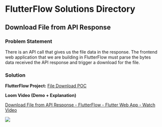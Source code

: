# FlutterFlow Solutions Directory

## Download File from API Response

### Problem Statement

There is an API call that gives us the file data in the response. The frontend web application that we are building in FlutterFlow must parse the bytes data received the API response and trigger a download for the file.

### Solution

**FlutterFlow Project:** [File Download POC](https://enterprise.flutterflow.io/project/file-download-p-o-c-7en968)

**Loom Video (Demo + Explanation)**

<div>
    <a href="https://www.loom.com/share/d02b1445dce54e1da6a8feba474a3ce2">
      <p>Download File from API Response - FlutterFlow - Flutter Web App - Watch Video</p>
    </a>
    <a href="https://www.loom.com/share/d02b1445dce54e1da6a8feba474a3ce2">
      <img style="max-width:300px;" src="https://cdn.loom.com/sessions/thumbnails/d02b1445dce54e1da6a8feba474a3ce2-with-play.gif">
    </a>
  </div>


